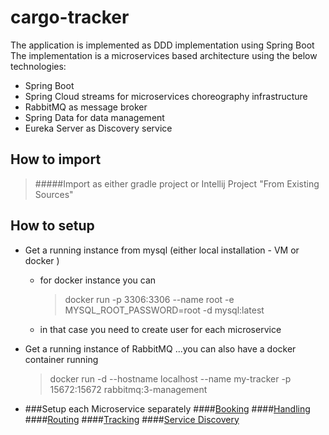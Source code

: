 # cargo-tracker

The application is implemented as DDD implementation using Spring Boot
The implementation is a microservices based architecture using the below technologies:
- Spring Boot
- Spring Cloud streams for microservices choreography infrastructure
- RabbitMQ as message broker
- Spring Data for data management
- Eureka Server as Discovery service

## How to import
> #####Import as either gradle project or Intellij Project "From Existing Sources"
## How to setup
- Get a running instance from mysql (either local installation - VM or docker )
    - for docker instance you can
      > docker run -p 3306:3306 --name root -e MYSQL_ROOT_PASSWORD=root -d mysql:latest
    - in that case you need to create user for each microservice
- Get a running instance of RabbitMQ ...you can also have a docker container running
  >docker run -d --hostname localhost --name my-tracker -p 15672:15672 rabbitmq:3-management

- ###Setup each Microservice separately
    ####[Booking](booking/README.md)
    ####[Handling](handling/README.md)
    ####[Routing](routing/README.md)
    ####[Tracking](tracking/README.md)
    ####[Service Discovery](service-discovery/README.md)